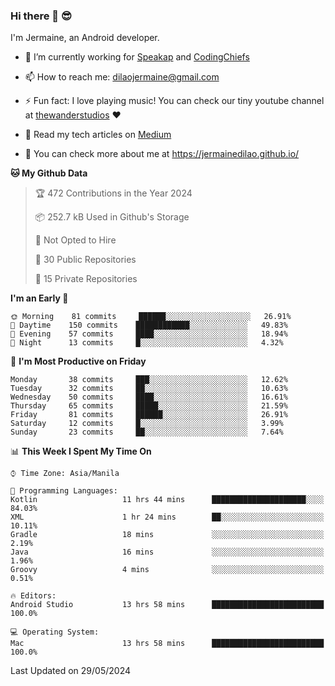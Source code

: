 ### Hi there 👋 😎
I'm Jermaine, an Android developer.

- 🔭 I’m currently working for [Speakap](https://www.speakap.com/) and [CodingChiefs](https://codingchiefs.com/en/)

- 📫 How to reach me: dilaojermaine@gmail.com

- ⚡ Fun fact: I love playing music! You can check our tiny youtube channel at [thewanderstudios](https://www.youtube.com/thewanderstudios) ♥️

- 📖 Read my tech articles on [Medium](https://jermainedilao.medium.com/)

- 👀 You can check more about me at https://jermainedilao.github.io/

<!--
**jermainedilao/jermainedilao** is a ✨ _special_ ✨ repository because its `README.md` (this file) appears on your GitHub profile.

Here are some ideas to get you started:

- 🔭 I’m currently working on ...
- 🌱 I’m currently learning ...
- 👯 I’m looking to collaborate on ...
- 🤔 I’m looking for help with ...
- 💬 Ask me about ...
- 📫 How to reach me: ...
- 😄 Pronouns: ...
- ⚡ Fun fact: ...
-->

<!--START_SECTION:waka-->
**🐱 My Github Data** 

> 🏆 472 Contributions in the Year 2024
 > 
> 📦 252.7 kB Used in Github's Storage 
 > 
> 🚫 Not Opted to Hire
 > 
> 📜 30 Public Repositories 
 > 
> 🔑 15 Private Repositories  
 > 
**I'm an Early 🐤** 

```text
🌞 Morning    81 commits     ██████░░░░░░░░░░░░░░░░░░░   26.91% 
🌆 Daytime    150 commits    ████████████░░░░░░░░░░░░░   49.83% 
🌃 Evening    57 commits     ████░░░░░░░░░░░░░░░░░░░░░   18.94% 
🌙 Night      13 commits     █░░░░░░░░░░░░░░░░░░░░░░░░   4.32%

```
📅 **I'm Most Productive on Friday** 

```text
Monday       38 commits     ███░░░░░░░░░░░░░░░░░░░░░░   12.62% 
Tuesday      32 commits     ██░░░░░░░░░░░░░░░░░░░░░░░   10.63% 
Wednesday    50 commits     ████░░░░░░░░░░░░░░░░░░░░░   16.61% 
Thursday     65 commits     █████░░░░░░░░░░░░░░░░░░░░   21.59% 
Friday       81 commits     ██████░░░░░░░░░░░░░░░░░░░   26.91% 
Saturday     12 commits     █░░░░░░░░░░░░░░░░░░░░░░░░   3.99% 
Sunday       23 commits     ██░░░░░░░░░░░░░░░░░░░░░░░   7.64%

```


📊 **This Week I Spent My Time On** 

```text
⌚︎ Time Zone: Asia/Manila

💬 Programming Languages: 
Kotlin                   11 hrs 44 mins      █████████████████████░░░░   84.03% 
XML                      1 hr 24 mins        ██░░░░░░░░░░░░░░░░░░░░░░░   10.11% 
Gradle                   18 mins             ░░░░░░░░░░░░░░░░░░░░░░░░░   2.19% 
Java                     16 mins             ░░░░░░░░░░░░░░░░░░░░░░░░░   1.96% 
Groovy                   4 mins              ░░░░░░░░░░░░░░░░░░░░░░░░░   0.51%

🔥 Editors: 
Android Studio           13 hrs 58 mins      █████████████████████████   100.0%

💻 Operating System: 
Mac                      13 hrs 58 mins      █████████████████████████   100.0%

```


 Last Updated on 29/05/2024
<!--END_SECTION:waka-->
